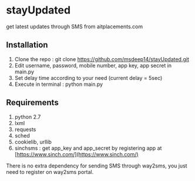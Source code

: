 # stayUpdated
get latest updates through SMS from aitplacements.com

## Installation
  1. Clone the repo : git clone https://github.com/msdeep14/stayUpdated.git
  2. Edit username, password, mobile number, app key, app secret in main.py
  3. Set delay time according to your need (current delay = 5sec)
  4. Execute in terminal : python main.py

## Requirements
  1. python 2.7
  2. lxml
  3. requests
  4. sched
  5. cookielib, urllib
  6. sinchsms : get app_key and app_secret by registering app at [https://www.sinch.com/](https://www.sinch.com/)
  
  There is no extra dependency for sending SMS through way2sms, you just need to register on way2sms portal.

